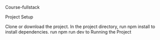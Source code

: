 Course-fullstack

Project Setup

Clone or download the project. In the project directory, run npm install to install dependencies. run npm run dev to Running the Project

